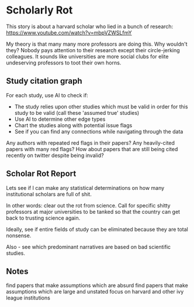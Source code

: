 # Scholarly Rot

This story is about a harvard scholar who lied in a bunch of research:
https://www.youtube.com/watch?v=mbpVZWSLfmY

My theory is that many many more professors are doing this. Why wouldn't they? Nobody pays attention to their research except their circle-jerking colleagues. It sounds like universities are more social clubs for elite undeserving professors to toot their own horns.


## Study citation graph

For each study, use AI to check if:
* The study relies upon other studies which must be valid in order for this study to be valid (call these 'assumed true' studies)
* Use AI to determine other edge types 
* Chart the studies along with potential issue flags
* See if you can find any connections while navigating through the data

Any authors with repeated red flags in their papers?
Any heavily-cited papers with many red flags?
How about papers that are still being cited recently on twitter despite being invalid?

## Scholar Rot Report

Lets see if I can make any statistical determinations on how many institutional scholars are full of shit.

In other words: clear out the rot from science. Call for specific shitty professors at major universities to be tanked so that the country can get back to trusting science again.

Ideally, see if entire fields of study can be eliminated because they are total nonsense.

Also - see which predominant narratives are based on bad scientific studies.


## Notes

find papers that make assumptions which are absurd
find papers that make assumptions which are large and unstated
focus on harvard and other ivy league institutions
